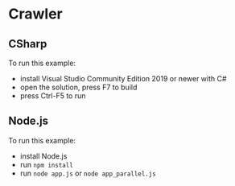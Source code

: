 # Crawler

## CSharp
To run this example:
* install Visual Studio Community Edition 2019 or newer with C#
* open the solution, press F7 to build
* press Ctrl-F5 to run

## Node.js
To run this example:
* install Node.js
* run `npm install`
* run `node app.js` or `node app_parallel.js`
